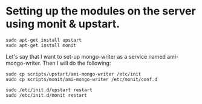 Setting up the modules on the server using monit & upstart.
===========================================================
```
sudo apt-get install upstart
sudo apt-get install monit
```
Let's say that I want to set-up mongo-writer as a service named ami-mongo-writer. Then I will do the following:

```
sudo cp scripts/upstart/ami-mongo-writer /etc/init
sudo cp scripts/monit/ami-mongo-writer /etc/monit/conf.d
```

```
sudo /etc/init.d/upstart restart
sudo /etc/init.d/monit restart
```
